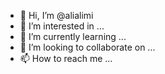 - 👋 Hi, I’m @alialimi
- 👀 I’m interested in ...
- 🌱 I’m currently learning ...
- 💞️ I’m looking to collaborate on ...
- 📫 How to reach me ...

<!---
alialimi/alialimi is a ✨ special ✨ repository because its `README.md` (this file) appears on your GitHub profile.
You can click the Preview link to take a look at your changes.
--->
